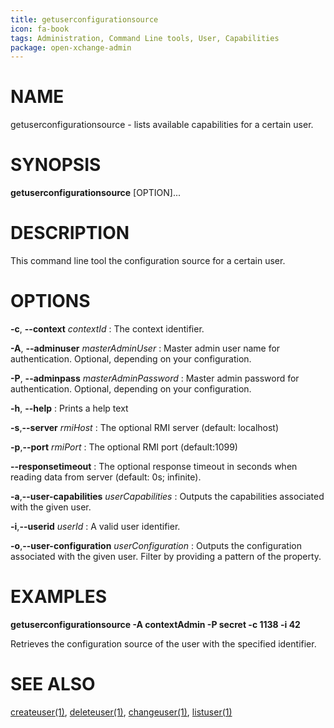 ```yaml
---
title: getuserconfigurationsource
icon: fa-book
tags: Administration, Command Line tools, User, Capabilities
package: open-xchange-admin
---
```


# NAME

getuserconfigurationsource - lists available capabilities for a certain user. 

# SYNOPSIS

**getuserconfigurationsource** [OPTION]...

# DESCRIPTION

This command line tool the configuration source for a certain user. 

# OPTIONS

**-c**, **--context** *contextId*
: The context identifier.

**-A**, **--adminuser** *masterAdminUser*
: Master admin user name for authentication. Optional, depending on your configuration.

**-P**, **--adminpass** *masterAdminPassword*
: Master admin password for authentication. Optional, depending on your configuration.

**-h**, **--help**
: Prints a help text

**-s**,**--server** *rmiHost*
: The optional RMI server (default: localhost)

**-p**,**--port** *rmiPort*
: The optional RMI port (default:1099)

**--responsetimeout**
: The optional response timeout in seconds when reading data from server (default: 0s; infinite).

**-a**,**--user-capabilities** *userCapabilities*
: Outputs the capabilities associated with the given user.

**-i**,**--userid** *userId*
: A valid user identifier.

**-o**,**--user-configuration** *userConfiguration*
: Outputs the configuration associated with the given user. Filter by providing a pattern of the property.

# EXAMPLES

**getuserconfigurationsource -A contextAdmin -P secret -c 1138 -i 42**

Retrieves the configuration source of the user with the specified identifier.

# SEE ALSO

[createuser(1)](createuser), [deleteuser(1)](deleteuser), [changeuser(1)](changeuser), [listuser(1)](listuser)
